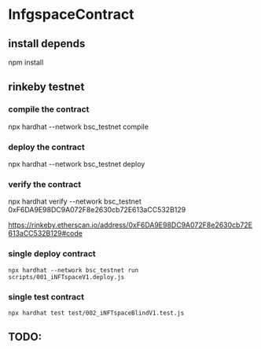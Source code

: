 # InfgspaceContract

## install depends
npm install

## rinkeby testnet
### compile the contract
npx hardhat --network bsc_testnet compile
### deploy the contract
npx hardhat --network bsc_testnet deploy
### verify the contract
npx hardhat verify --network bsc_testnet 0xF6DA9E98DC9A072F8e2630cb72E613aCC532B129

https://rinkeby.etherscan.io/address/0xF6DA9E98DC9A072F8e2630cb72E613aCC532B129#code


### single deploy contract 
```
npx hardhat --network bsc_testnet run scripts/001_iNFTspaceV1.deploy.js
```
### single test contract
```
npx hardhat test test/002_iNFTspaceBlindV1.test.js
```

## TODO:


